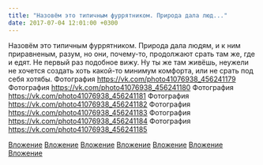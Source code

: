 ```yaml
---
title: "Назовём это типичным фуррятником. Природа дала люд..."
date: 2017-07-04 12:01:00 +0300
---
```


Назовём это типичным фуррятником. Природа дала людям, и к ним приравненым, разум, но они, почему-то, продолжают срать там же, где и едят.
Не первый раз подобное вижу. Ну ты же там живёшь, неужели не хочется создать хоть какой-то минимум комфорта, или не срать под себя хотябы.
Фотография
https://vk.com/photo41076938_456241179
Фотография
https://vk.com/photo41076938_456241180
Фотография
https://vk.com/photo41076938_456241181
Фотография
https://vk.com/photo41076938_456241182
Фотография
https://vk.com/photo41076938_456241183
Фотография
https://vk.com/photo41076938_456241184
Фотография
https://vk.com/photo41076938_456241185

[Вложение](https://vk.com/photo41076938_456241179)
[Вложение](https://vk.com/photo41076938_456241180)
[Вложение](https://vk.com/photo41076938_456241181)
[Вложение](https://vk.com/photo41076938_456241182)
[Вложение](https://vk.com/photo41076938_456241183)
[Вложение](https://vk.com/photo41076938_456241184)
[Вложение](https://vk.com/photo41076938_456241185)
